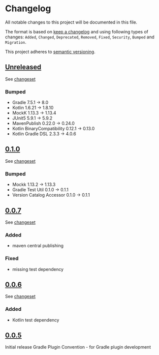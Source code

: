 # Changelog

All notable changes to this project will be documented in this file.

The format is based on [keep a changelog](http://keepachangelog.com/en/1.0.0/) and using following
types of changes: `Added`, `Changed`, `Deprecated`, `Removed`, `Fixed`, `Security`, `Bumped` and `Migration`.

This project adheres to [semantic versioning](http://semver.org/spec/v2.0.0.html).

## [Unreleased](https://github.com/bitfunk/gradle-plugins/releases/latest)

See [changeset](https://github.com/bitfunk/gradle-plugins/compare/plugin-dev-convention@v0.0.7...main)

### Bumped

- Gradle 7.5.1 -> 8.0
- Kotlin 1.6.21 -> 1.8.10
- MockK 1.13.3 -> 1.13.4
- JUnit5 5.9.1 -> 5.9.2
- MavenPublish 0.22.0 -> 0.24.0
- Kotlin BinaryCompatibility 0.12.1 -> 0.13.0
- Kotlin Gradle DSL 2.3.3 -> 4.0.6

## [0.1.0](https://github.com/bitfunk/gradle-plugins/releases/tag/plugin-dev-convention@v0.1.0)

See [changeset](https://github.com/bitfunk/gradle-plugins/compare/plugin-dev-convention@v0.0.7...plugin-dev-convention@v0.1.0)

### Bumped

- Mockk 1.13.2 -> 1.13.3
- Gradle Test Util 0.1.0 -> 0.1.1
- Version Catalog Accessor 0.1.0 -> 0.1.1

## [0.0.7](https://github.com/bitfunk/gradle-plugins/releases/tag/plugin-dev-convention@v0.0.7)

See [changeset](https://github.com/bitfunk/gradle-plugins/compare/plugin-dev-convention@v0.0.6...plugin-dev-convention@v0.0.7)

### Added

- maven central publishing

### Fixed

- missing test dependency

## [0.0.6](https://github.com/bitfunk/gradle-plugins/releases/tag/plugin-dev-convention@v0.0.6)

See [changeset](https://github.com/bitfunk/gradle-plugins/compare/plugin-dev-convention@v0.0.5...plugin-dev-convention@v0.0.6)

### Added

- Kotlin test dependency

## [0.0.5](https://github.com/bitfunk/gradle-plugins/releases/tag/plugin-dev-convention@v0.0.5)

Initial release Gradle Plugin Convention - for Gradle plugin development
